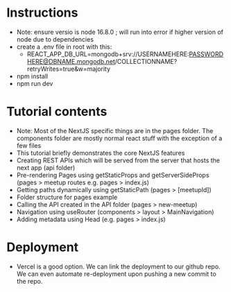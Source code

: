 # Instructions

- Note: ensure versio is node 16.8.0 ; will run into error if higher version of node due to dependencies
- create a .env file in root with this:
  - REACT_APP_DB_URL=mongodb+srv://USERNAMEHERE:PASSWORDHERE@DBNAME.mongodb.net/COLLECTIONNAME?retryWrites=true&w=majority
- npm install
- npm run dev

# Tutorial contents

- Note: Most of the NextJS specific things are in the pages folder. The components folder are mostly normal react stuff with the exception of a few files
- This tutorial briefly demonstrates the core NextJS features
- Creating REST APIs which will be served from the server that hosts the next app (api folder)
- Pre-rendering Pages using getStaticProps and getServerSideProps (pages > meetup routes e.g. pages > index.js)
- Getting paths dynamically using getStaticPath (pages > [meetupId])
- Folder structure for pages example
- Calling the API created in the API folder (pages > new-meetup)
- Navigation using useRouter (components > layout > MainNavigation)
- Adding metadata using Head (e.g. pages > index.js)

# Deployment

- Vercel is a good option. We can link the deployment to our github repo. We can even automate re-deployment upon pushing a new commit to the repo.
